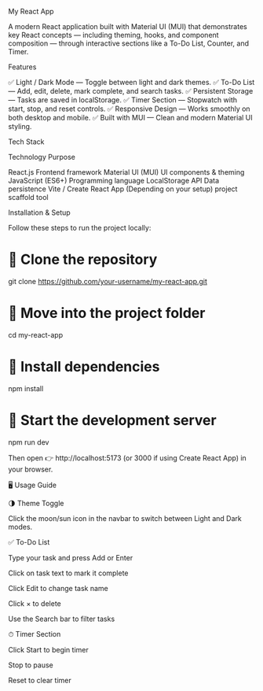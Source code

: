 My React App

A modern React application built with Material UI (MUI) that demonstrates key React concepts — including theming, hooks, and component composition — through interactive sections like a To-Do List, Counter, and Timer.

Features

✅ Light / Dark Mode — Toggle between light and dark themes.
✅ To-Do List — Add, edit, delete, mark complete, and search tasks.
✅ Persistent Storage — Tasks are saved in localStorage.
✅ Timer Section — Stopwatch with start, stop, and reset controls.
✅ Responsive Design — Works smoothly on both desktop and mobile.
✅ Built with MUI — Clean and modern Material UI styling.

Tech Stack

Technology	Purpose

React.js	Frontend framework
Material UI (MUI)	UI components & theming
JavaScript (ES6+)	Programming language
LocalStorage API	Data persistence
Vite / Create React App	(Depending on your setup) project scaffold tool

Installation & Setup

Follow these steps to run the project locally:

# ⿡ Clone the repository
git clone https://github.com/your-username/my-react-app.git

# ⿢ Move into the project folder
cd my-react-app

# ⿣ Install dependencies
npm install

# ⿤ Start the development server
npm run dev

Then open 👉 http://localhost:5173 (or 3000 if using Create React App) in your browser.

🖥 Usage Guide

🌗 Theme Toggle

Click the moon/sun icon in the navbar to switch between Light and Dark modes.

✅ To-Do List

Type your task and press Add or Enter

Click on task text to mark it complete

Click Edit to change task name

Click × to delete

Use the Search bar to filter tasks


⏱ Timer Section

Click Start to begin timer

Stop to pause

Reset to clear timer

